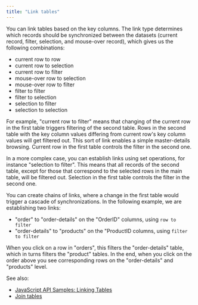 ```yaml
---
title: "Link tables"
---
```


You can link tables based on the key columns. The link type determines which records should be synchronized between the
datasets (current record, filter, selection, and mouse-over record), which gives us the following combinations:

* current row to row
* current row to selection
* current row to filter
* mouse-over row to selection
* mouse-over row to filter
* filter to filter
* filter to selection
* selection to filter
* selection to selection

For example, "current row to filter" means that changing of the current row in the first table triggers
filtering of the second table. Rows in the second table with the key column values differing from
current row's key column values will get filtered out. This sort of link enables a simple
master-details browsing. Current row in the first table controls the filter in the second one.

In a more complex case, you can establish links using set operations, for instance "selection to filter".
This means that all records of the second table, except for those that correspond to the
selected rows in the main table, will be filtered out. Selection in the first table
controls the filter in the second one.

You can create chains of links, where a change in the first table would trigger a cascade of 
synchronizations. In the following example, we are establishing two links:
* "order" to "order-details" on the "OrderID" columns, using `row to filter` 
* "order-details" to "products" on the "ProductID columns, using `filter to filter`

When you click on a row in "orders", this filters the "order-details" table, which in turns
filters the "product" tables. In the end, when you click on the order above you see corresponding
rows on the "order-details" and "products" level.



See also:

* [JavaScript API Samples: Linking Tables](https://public.datagrok.ai/js/samples/data-frame/link-tables)
* [Join tables](../transform/join-tables.md)
